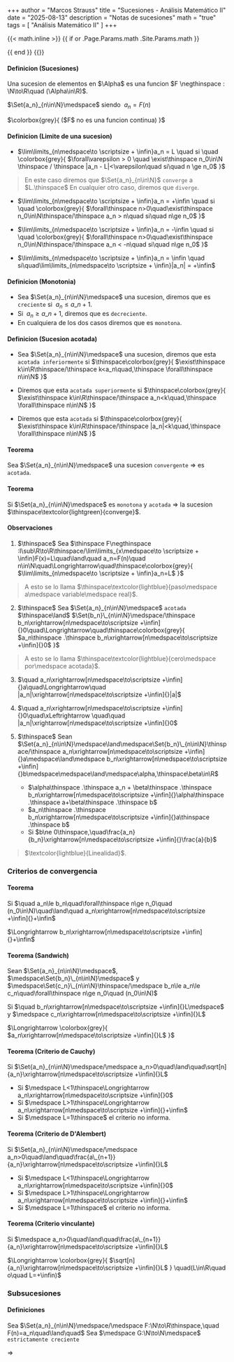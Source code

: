 +++
author = "Marcos Strauss"
title = "Sucesiones - Análisis Matemático II"
date = "2025-08-13"
description = "Notas de sucesiones"
math = "true"
tags = [
    "Análisis Matemático II"
]
+++

{{< math.inline >}}
{{ if or .Page.Params.math .Site.Params.math }}
<!-- KaTeX -->
<link rel="stylesheet" href="https://cdn.jsdelivr.net/npm/katex@0.16.9/dist/katex.min.css" integrity="sha384-n8MVd4RsNIU0tAv4ct0nTaAbDJwPJzDEaqSD1odI+WdtXRGWt2kTvGFasHpSy3SV" crossorigin="anonymous">
<script defer src="https://cdn.jsdelivr.net/npm/katex@0.16.9/dist/katex.min.js" integrity="sha384-XjKyOOlGwcjNTAIQHIpgOno0Hl1YQqzUOEleOLALmuqehneUG+vnGctmUb0ZY0l8" crossorigin="anonymous"></script>
<script defer src="https://cdn.jsdelivr.net/npm/katex@0.16.9/dist/contrib/auto-render.min.js" integrity="sha384-+VBxd3r6XgURycqtZ117nYw44OOcIax56Z4dCRWbxyPt0Koah1uHoK0o4+/RRE05" crossorigin="anonymous" onload="renderMathInElement(document.body);"></script>
{{ end }}
{{</ math.inline >}}

#### Definicion (Sucesiones)
Una sucesion de elementos en $\Alpha$ es una funcion $F \negthinspace : \N\to\R\quad (\Alpha\in\R)$.

$\Set{a_n}_{n\in\N}\medspace$ siendo $\medspace a_n = F(n)$

$\colorbox{grey}{
    ($F$ no es una funcion continua)
    }$

#### Definicion (Limite de una sucesion)
* $\lim\limits_{n\medspace\to \scriptsize + \infin}a_n = L \quad si \quad
\colorbox{grey}{
    $\forall\varepsilon > 0 \quad \exist\thinspace n_0\in\N \thinspace / \thinspace |a_n - L|<\varepsilon\quad si\quad n \ge n_0$
    }$ 
> En este caso diremos que $\Set{a_n}_{n\in\N}$ `converge` a $L.\thinspace$ En cualquier otro caso, diremos que `diverge`.

* $\lim\limits_{n\medspace\to \scriptsize + \infin}a_n = +\infin \quad si \quad
\colorbox{grey}{
    $\forall\thinspace n>0\quad\exist\thinspace n_0\in\N\thinspace/\thinspace a_n > n\quad si\quad n\ge n_0$
    }$

* $\lim\limits_{n\medspace\to \scriptsize + \infin}a_n = -\infin \quad si \quad
\colorbox{grey}{
    $\forall\thinspace n>0\quad\exist\thinspace n_0\in\N\thinspace/\thinspace a_n < -n\quad si\quad n\ge n_0$
    }$

* $\lim\limits_{n\medspace\to \scriptsize + \infin}a_n = \infin \quad si\quad\lim\limits_{n\medspace\to \scriptsize + \infin}|a_n| = +\infin$

#### Definicion (Monotonia)
* Sea $\Set{a_n}_{n\in\N}\medspace$ una sucesion, diremos que es `creciente` si $\medspace a_n\le a\_{n+1}$.
* Si $\medspace a_n\ge a\_{n+1}$, diremos que es `decreciente`.
* En cualquiera de los dos casos diremos que es `monotona`.

#### Definicion (Sucesion acotada)
* Sea $\Set{a_n}_{n\in\N}\medspace$ una sucesion, diremos que esta `acotada inferiormente` si $\thinspace\colorbox{grey}{
    $\exist\thinspace k\in\R\thinspace/\thinspace k<a_n\quad,\thinspace \forall\thinspace n\in\N$
    }$

* Diremos que esta `acotada superiormente` si $\thinspace\colorbox{grey}{
    $\exist\thinspace k\in\R\thinspace/\thinspace a_n<k\quad,\thinspace \forall\thinspace n\in\N$
    }$

* Diremos que esta `acotada` si $\thinspace\colorbox{grey}{
    $\exist\thinspace k\in\R\thinspace/\thinspace |a_n|<k\quad,\thinspace \forall\thinspace n\in\N$
    }$

#### Teorema
Sea $\Set{a_n}_{n\in\N}\medspace$ una sucesion `convergente` $\Longrightarrow$ es `acotada`.

#### Teorema
Si $\Set{a_n}_{n\in\N}\medspace$ es `monotona` y `acotada` $\Longrightarrow$ la sucesion $\thinspace\textcolor{lightgreen}{converge}$.

#### Observaciones
1. $\thinspace$ Sea $\thinspace F\negthinspace :I\sub\R\to\R\thinspace/\lim\limits_{x\medspace\to \scriptsize + \infin}F(x)=L\quad\land\quad a_n=F(n)\quad n\in\N\quad\Longrightarrow\quad\thinspace\colorbox{grey}{
    $\lim\limits_{n\medspace\to \scriptsize + \infin}a_n=L$
}$  
> A esto se lo llama $\thinspace\textcolor{lightblue}{paso\medspace a\medspace variable\medspace real}$.

2. $\thinspace$ Sea $\Set{a_n}_{n\in\N}\medspace$ `acotada` $\thinspace\land$ $\Set{b_n}\_{n\in\N}\medspace/\thinspace b_n\xrightarrow[n\medspace\to\scriptsize +\infin]{}0\quad\Longrightarrow\quad\thinspace\colorbox{grey}{
    $a_n\thinspace .\thinspace b_n\xrightarrow[n\medspace\to\scriptsize +\infin]{}0$
}$
> A esto se lo llama $\thinspace\textcolor{lightblue}{cero\medspace por\medspace acotada}$.

3. $\quad a_n\xrightarrow[n\medspace\to\scriptsize +\infin]{}a\quad\Longrightarrow\quad |a_n|\xrightarrow[n\medspace\to\scriptsize +\infin]{}|a|$

4. $\quad a_n\xrightarrow[n\medspace\to\scriptsize +\infin]{}0\quad\xLeftrightarrow \quad\quad |a_n|\xrightarrow[n\medspace\to\scriptsize +\infin]{}0$ 

5. $\thinspace$ Sean $\Set{a_n}_{n\in\N}\medspace\land\medspace\Set{b_n}\_{n\in\N}\thinspace/\thinspace a_n\xrightarrow[n\medspace\to\scriptsize +\infin]{}a\medspace\land\medspace b_n\xrightarrow[n\medspace\to\scriptsize +\infin]{}b\medspace\medspace\land\medspace\alpha,\thinspace\beta\in\R$
    * $\alpha\thinspace .\thinspace a_n + \beta\thinspace .\thinspace b_n\xrightarrow[n\medspace\to\scriptsize +\infin]{}\alpha\thinspace .\thinspace a+\beta\thinspace .\thinspace b$
    * $a_n\thinspace .\thinspace b_n\xrightarrow[n\medspace\to\scriptsize +\infin]{}a\thinspace .\thinspace b$
    * Si $b\ne 0\thinspace,\quad\frac{a_n}{b_n}\xrightarrow[n\medspace\to\scriptsize +\infin]{}\frac{a}{b}$
> $\textcolor{lightblue}{Linealidad}$.

### Criterios de convergencia

#### Teorema
Si $\quad a_n\le b_n\quad\forall\thinspace n\ge n_0\quad (n_0\in\N)\quad\land\quad a_n\xrightarrow[n\medspace\to\scriptsize +\infin]{}+\infin$

$\Longrightarrow b_n\xrightarrow[n\medspace\to\scriptsize +\infin]{}+\infin$

#### Teorema (Sandwich)
Sean $\Set{a_n}_{n\in\N}\medspace$, $\medspace\Set{b_n}\_{n\in\N}\medspace$ y $\medspace\Set{c_n}\_{n\in\N}\thinspace/\medspace b_n\le a_n\le c_n\quad\forall\thinspace n\ge n_0\quad (n_0\in\N)$

Si $\quad b_n\xrightarrow[n\medspace\to\scriptsize +\infin]{}L\medspace$ y $\medspace c_n\xrightarrow[n\medspace\to\scriptsize +\infin]{}L$

$\Longrightarrow \colorbox{grey}{
    $a_n\xrightarrow[n\medspace\to\scriptsize +\infin]{}L$
    }$

#### Teorema (Criterio de Cauchy)
Si $\Set{a_n}_{n\in\N}\medspace/\medspace a_n>0\quad\land\quad\sqrt[n]{a_n}\xrightarrow[n\medspace\to\scriptsize +\infin]{}L$
* Si $\medspace L<1\thinspace\Longrightarrow a_n\xrightarrow[n\medspace\to\scriptsize +\infin]{}0$
* Si $\medspace L>1\thinspace\Longrightarrow a_n\xrightarrow[n\medspace\to\scriptsize +\infin]{}+\infin$
* Si $\medspace L=1\thinspace$ el criterio no informa.

#### Teorema (Criterio de D'Alembert)
Si $\Set{a_n}_{n\in\N}\medspace/\medspace a_n>0\quad\land\quad\frac{a\_{n+1}}{a_n}\xrightarrow[n\medspace\to\scriptsize +\infin]{}L$
* Si $\medspace L<1\thinspace\Longrightarrow a_n\xrightarrow[n\medspace\to\scriptsize +\infin]{}0$
* Si $\medspace L>1\thinspace\Longrightarrow a_n\xrightarrow[n\medspace\to\scriptsize +\infin]{}+\infin$
* Si $\medspace L=1\thinspace$ el criterio no informa.

#### Teorema (Criterio vinculante)
Si $\medspace a_n>0\quad\land\quad\frac{a\_{n+1}}{a_n}\xrightarrow[n\medspace\to\scriptsize +\infin]{}L$

$\Longrightarrow \colorbox{grey}{
    $\sqrt[n]{a_n}\xrightarrow[n\medspace\to\scriptsize +\infin]{}L$
    }
\quad(L\in\R\quad o\quad L=+\infin)$

### Subsucesiones

#### Definiciones
Sea $\Set{a_n}_{n\in\N}\medspace/\medspace F:\N\to\R\thinspace,\quad F(n)=a_n\quad\land\quad$ Sea $\medspace G:\N\to\N\medspace$ `estrictamente creciente`

$\Longrightarrow$